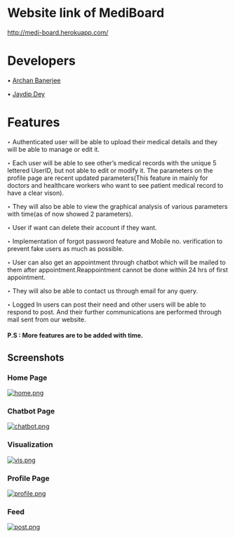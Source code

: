 
# Website link of MediBoard
http://medi-board.herokuapp.com/

# Developers
• [Archan Banerjee](https://github.com/ArchanJS)

• [Jaydip Dey](https://github.com/jaydip1235)

# Features
‣ Authenticated user will be able to upload their medical details and they will be able to manage or edit it.


‣ Each user will be able to see other’s medical records with the unique 5 lettered UserID, but not able to edit or modify it. The parameters on the profile page are recent updated parameters(This feature in mainly for doctors and healthcare workers who want to see patient medical record to have a clear vison).


‣ They will also be able to view the graphical analysis of various parameters with time(as of now showed 2 parameters).


‣ User if want can delete their account if they want.


‣ Implementation of forgot password feature and Mobile no. verification to prevent fake users as much as possible.


‣ User can also get an appointment through chatbot which will be mailed to them after appointment.Reappointment cannot be done within 24 hrs of first appointment.


‣ They will also be able to contact us through email for any query.


‣ Logged In users can post their need and other users will be able to respond to post.
And their further communications are performed through mail sent from our website.
 
 #### P.S : More features are to be added with time.

 ## Screenshots

 ### Home Page
 [![home.png](https://i.postimg.cc/wT337wXD/home.png)](https://postimg.cc/VdQzhBHN)

 ### Chatbot Page
 [![chatbot.png](https://i.postimg.cc/9XKwPPgZ/chatbot.png)](https://postimg.cc/dDR0wCYV)

### Visualization
[![vis.png](https://i.postimg.cc/0jkPRyfp/vis.png)](https://postimg.cc/dkxzGvg1)

### Profile Page
[![profile.png](https://i.postimg.cc/XvYPbySN/profile.png)](https://postimg.cc/ts8kdJ48)

### Feed
[![post.png](https://i.postimg.cc/Ss7YfjR8/post.png)](https://postimg.cc/VrvNYfjL)
